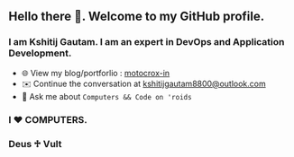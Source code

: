 ## Hello there 👋. Welcome to my GitHub profile.

 ### I am Kshitij Gautam. I am an expert in DevOps and Application Development. 

- 🌐 View my blog/portforlio : <a href="https://motocrox-in.blogspot.com"> motocrox-in </a>
- ✉️ Continue the conversation at <a href="mailto: kshitijgautam8800@outlook.com"> kshitijgautam8800@outlook.com </a>   
- 💬 Ask me about `Computers && Code on 'roids`
### I ♥ COMPUTERS. 
### Deus ♱ Vult
